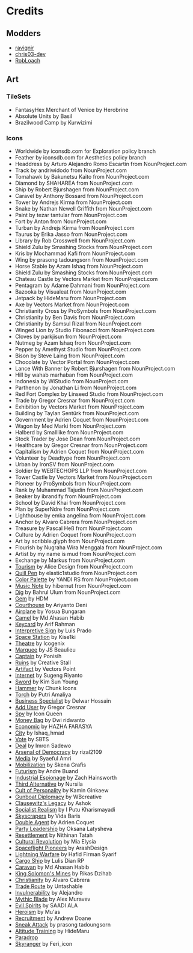 # Credits

## Modders

- [ravignir](https://github.com/ravignir)
- [chris03-dev](https://codeberg.org/chris03-dev)
- [RobLoach](https://github.com/robloach)

## Art

### TileSets

- FantasyHex Merchant of Venice by Herobrine
- Absolute Units by Basil
- Brazilwood Camp by Kurwizimi

### Icons

- Worldwide by iconsdb.com for Exploration policy branch
- Feather by iconsdb.com for Aesthetics policy branch
- Headdress by Arturo Alejandro Romo Escartin from NounProject.com
- Track by andriwidodo from NounProject.com
- Tomahawk by Bakunetsu Kaito from NounProject.com
- Diamond by SHAHAREA from NounProject.com
- Ship by Robert Bjurshagen from NounProject.com
- Caravel by Anthony Bossard from NounProject.com
- Tower by Andrejs Kirma from NounProject.com
- Snake by Nathan Newell Griffith from NounProject.com
- Paint by tezar tantular from NounProject.com
- Fort by Anton from NounProject.com
- Turban by Andrejs Kirma from NounProject.com
- Taurus by Erika Jasso from NounProject.com
- Library by Rob Crosswell from NounProject.com
- Shield Zulu by Smashing Stocks from NounProject.com
- Kris by Mochammad Kafi from NounProject.com
- Wing by prasong tadoungsorn from NounProject.com
- Horse Stable by Azam Ishaq from NounProject.com
- Shield Zulu by Smashing Stocks from NounProject.com
- Chateau Castle by Vectors Market from NounProject.com
- Pentagram by Adame Dahmani from NounProject.com
- Bazooka by Visualeat from NounProject.com
- Jetpack by HideMaru from NounProject.com
- Axe by Vectors Market from NounProject.com
- Christianity Cross by ProSymbols from NounProject.com
- Christianity by Ben Davis from NounProject.com
- Christianity by Samsul Rizal from NounProject.com
- Winged Lion by Studio Fibonacci from NounProject.com
- Cloves by parkjisun from NounProject.com
- Nutmeg by Azam Ishaq from NounProject.com
- Pepper by Amethyst Studio from NounProject.com
- Bison by Steve Laing from NounProject.com
- Chocolate by Vector Portal from NounProject.com
- Lance With Banner by Robert Bjurshagen from NounProject.com
- Hill by wahab marhaban from NounProject.com
- Indonesia by WiStudio from NounProject.com
- Parthenon by Jonathan Li from NounProject.com
- Red Fort Complex by Linseed Studio from NounProject.com
- Trade by Gregor Cresnar from NounProject.com
- Exhibition by Vectors Market from NounProject.com
- Building by Taylan Sentürk from NounProject.com
- Government by Adrien Coquet from NounProject.com
- Wagon by Med Marki from NounProject.com
- Halberd by Smalllike from NounProject.com
- Stock Trader by Jose Dean from NounProject.com
- Healthcare by Gregor Cresnar from NounProject.com
- Capitalism by Adrien Coquet from NounProject.com
- Volunteer by Deadtype from NounProject.com
- Urban by IronSV from NounProject.com
- Soldier by WEBTECHOPS LLP from NounProject.com
- Tower Castle by Vectors Market from NounProject.com
- Pioneer by ProSymbols from NounProject.com
- Rank by Muhammad Tajudin from NounProject.com
- Beaker by ibrandify from NounProject.com
- School by David Khai from NounProject.com
- Plan by SuperNdre from NounProject.com
- Lighthouse by emka angelina from NounProject.com
- Anchor by Alvaro Cabrera from NounProject.com
- Treasure by Pascal Heß from NounProject.com
- Culture by Adrien Coquet from NounProject.com
- Art by scribble.glyph from NounProject.com
- Flourish by Nugraha Wira Menggala from NounProject.com
- Artist by my name is mud from NounProject.com
- Exchange by Markus from NounProject.com
- [Tourism](https://thenounproject.com/icon/suitcase-3406281/) by Alice Design from NounProject.com
- [Quill Pen](https://thenounproject.com/icon/quill-pen-6965217/) by elastic1studio from NounProject.com
- [Color Palette](https://thenounproject.com/icon/color-palette-4655601/) by YANDI RS from NounProject.com
- [Music Note](https://thenounproject.com/icon/music-note-4840954/) by hibernut from NounProject.com
- [Dig](https://thenounproject.com/icon/dig-5410940/) by Bahrul Ulum from NounProject.com
- [Gem](https://thenounproject.com/icon/gem-7307861/) by HDM
- [Courthouse](https://thenounproject.com/icon/courthouse-7403358/) by Ariyanto Deni
- [Airplane](https://thenounproject.com/icon/airplane-7727063/) by Yosua Bungaran
- [Camel](https://thenounproject.com/icon/camel-7803410/) by Md Ahasan Habib
- [Keycard](https://thenounproject.com/icon/keycard-7423952/) by Arif Rahman
- [Interpretive Sign](https://thenounproject.com/icon/interpretive-sign-68539/) by Luis Prado
- [Space Station](https://thenounproject.com/icon/space-station-6618655/) by Kise1ki
- [Theatre](https://thenounproject.com/icon/theatre-7449828/) by Icogenix
- [Marquee](https://thenounproject.com/icon/marquee-1546225/) by JS Beaulieu
- [Captain](https://thenounproject.com/icon/captain-7649814/) by Ponisih
- [Ruins](https://thenounproject.com/icon/ruins-175277/) by Creative Stall
- [Artifact](https://thenounproject.com/icon/Artifact-3243819/) by Vectors Point
- [Internet](https://thenounproject.com/icon/internet-7818125/) by Sugeng Riyanto
- [Sword](https://thenounproject.com/icon/sword-7843777/) by Kim Sun Young
- [Hammer](https://thenounproject.com/icon/hammer-829071/) by Chunk Icons
- [Torch](https://thenounproject.com/icon/torch-7526806/) by Putri Amaliya
- [Business Specialist](https://thenounproject.com/icon/business-specialist-598034/) by Delwar Hossain
- [Add User](https://thenounproject.com/icon/add-user-368922/) by Gregor Cresnar
- [Spy](https://thenounproject.com/icon/spy-7776026/) by Icon Queen
- [Money Bag](https://thenounproject.com/icon/money-bag-7868190/) by Dwi ridwanto
- [Economic](https://thenounproject.com/icon/economic-6587778/) by HAZHA FARASYA
- [City](https://thenounproject.com/icon/city-7677326/) by Ishaq_hmad
- [Vote](https://thenounproject.com/icon/vote-4045417/) by SBTS
- [Deal](https://thenounproject.com/icon/deal-7503121/) by Imron Sadewo
- [Arsenal of Democracy](https://thenounproject.com/icon/bullet-7459993/) by rizal2109
- [Media](https://thenounproject.com/icon/media-6922821/) by Syaeful Amri
- [Mobilization](https://thenounproject.com/icon/sale-7772060/) by Skena Grafis
- [Futurism](https://thenounproject.com/icon/tourist-7083437/) by Andre Buand
- [Industrial Espionage](https://thenounproject.com/icon/robbery-7183772/) by Zach Hainsworth
- [Third Alternative](https://thenounproject.com/icon/capital-7169973/) by Nursila
- [Cult of Personality](https://thenounproject.com/icon/bully-4616110/) by Kamin Ginkaew
- [Gunboat Diplomacy](https://thenounproject.com/icon/diplomacy-6258254/) by WBcreative
- [Clausewitz's Legacy](https://thenounproject.com/icon/muscles-7459499/) by Ashok
- [Socialist Realism](https://thenounproject.com/icon/monument-6860915/) by I Putu Kharismayadi
- [Skyscrapers](https://thenounproject.com/icon/building-7605346/) by Vida Baris
- [Double Agent](https://thenounproject.com/icon/spy-1807269/) by Adrien Coquet
- [Party Leadership](https://thenounproject.com/icon/leader-925242/) by Oksana Latysheva
- [Resettlement](https://thenounproject.com/icon/resettlement-2209642/) by Nithinan Tatah
- [Cultural Revolution](https://thenounproject.com/icon/cultural-activities-7659287/) by Mia Elysia
- [Spaceflight Pioneers](https://thenounproject.com/icon/astronaut-7528057/) by ArashDesign
- [Lightning Warfare](https://thenounproject.com/icon/tank-6738746/) by Hafid Firman Syarif
- [Cargo Ship](https://thenounproject.com/icon/cargo-7762395/) by Lulis Dian RP
- [Caravan](https://thenounproject.com/icon/camel-7803410/) by Md Ahasan Habib
- [King Solomon's Mines](https://thenounproject.com/icon/mine-7442527/) by Rikas Dzihab
- [Christianity](https://thenounproject.com/icon/cross-5815203/) by Alvaro Cabrera
- [Trade Route](https://thenounproject.com/icon/circle-arrows-1841393/) by Untashable
- [Invulnerability](https://thenounproject.com/icon/shield-heart-5633610/) by Alejandro
- [Mythic Blade](https://thenounproject.com/icon/question-mark-1295871/) by Alex Muravev
- [Evil Spirits](https://thenounproject.com/icon/shield-7922666/) by SAADI ALA
- [Heroism](https://thenounproject.com/icon/star-4960592/) by Mu'as
- [Recruitment](https://thenounproject.com/icon/skull-912477/) by Andrew Doane
- [Sneak Attack](https://thenounproject.com/icon/wing-1865583/) by prasong tadoungsorn
- [Altitude Training](https://thenounproject.com/icon/mountain-5409893/) by HideMaru
- [Paradrop](https://thenounproject.com/icon/parachute-7236485/)
- [Skyranger](https://thenounproject.com/icon/airplane-7546219/) by Feri_icon
